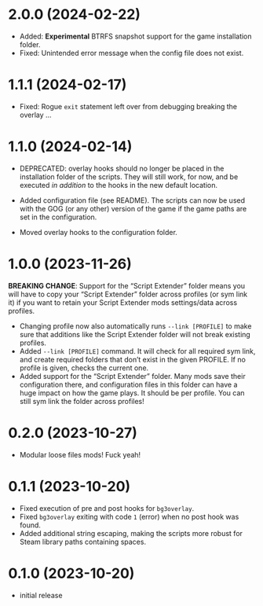 # 2.0.0 (2024-02-22)

* Added: **Experimental** BTRFS snapshot support for the game installation
folder.
* Fixed: Unintended error message when the config file does not exist.

# 1.1.1 (2024-02-17)

* Fixed: Rogue `exit` statement left over from debugging breaking the overlay …

# 1.1.0 (2024-02-14)

* DEPRECATED: overlay hooks should no longer be placed in the installation
  folder of the scripts. They will still work, for now, and be executed _in
  addition_ to the hooks in the new default location.

* Added configuration file (see README). The scripts can now be used with the
  GOG (or any other) version of the game if the game paths are set in the
  configuration.
* Moved overlay hooks to the configuration folder.

# 1.0.0 (2023-11-26)

**BREAKING CHANGE**: Support for the “Script Extender” folder means you will
have to copy your “Script Extender” folder across profiles (or sym link it) if
you want to retain your Script Extender mods settings/data across profiles.

* Changing profile now also automatically runs `--link [PROFILE]` to make sure
  that additions like the Script Extender folder will not break existing
  profiles.
* Added `--link [PROFILE]` command. It will check for all required sym link, and
  create required folders that don’t exist in the given PROFILE. If no profile
  is given, checks the current one.
* Added support for the “Script Extender” folder. Many mods save their
  configuration there, and configuration files in this folder can have a huge
  impact on how the game plays. It should be per profile. You can still sym link
  the folder across profiles!

# 0.2.0 (2023-10-27)

* Modular loose files mods! Fuck yeah!

# 0.1.1 (2023-10-20)

* Fixed execution of pre and post hooks for `bg3overlay`.
* Fixed `bg3overlay` exiting with code `1` (error) when no post hook was found.
* Added additional string escaping, making the scripts more robust for Steam
  library paths containing spaces.

# 0.1.0 (2023-10-20)

* initial release
